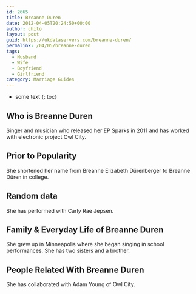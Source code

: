 ```yaml
---
id: 2665
title: Breanne Duren
date: 2012-04-05T20:24:50+00:00
author: chito
layout: post
guid: https://ukdataservers.com/breanne-duren/
permalink: /04/05/breanne-duren
tags:
  - Husband
  - Wife
  - Boyfriend
  - Girlfriend
category: Marriage Guides
---
```


* some text
{: toc}


## Who is  Breanne Duren
                  
                  
                  
Singer and musician who released her EP Sparks in 2011 and has worked with electronic project Owl City.
                  
                
                
                
## Prior to Popularity 
                  
                  
                  
She shortened her name from Breanne Elizabeth Dürenberger to Breanne Düren in college.
                  
                
                
                
## Random data 
                  
                  
                  
She has performed with Carly Rae Jepsen.
                  
                
                
                
## Family & Everyday Life of Breanne Duren
                  
                  
                  
She grew up in Minneapolis where she began singing in school performances. She has two sisters and a brother.
                  
                
                
                
## People Related With  Breanne Duren
                  
                  
                  
She has collaborated with Adam Young of Owl City.
                  
                
              
            
          
          
          
    
    
  
